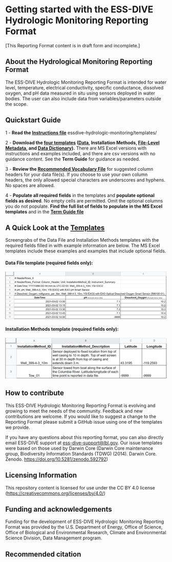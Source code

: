 # Getting started with the ESS-DIVE Hydrologic Monitoring Reporting Format
[This Reporting Format content is in draft form and incomplete.]
## About the Hydrological Monitoring Reporting Format
The ESS-DIVE Hydrologic Monitoring Reporting Format is intended for water level, temperature, electrical conductivity, specific conductance, dissolved oxygen, and pH data measured in situ using sensors deployed in water bodies. The user can also include data from variables/parameters outside the scope.

## Quickstart Guide
1 - **Read the [Instructions file](HydroRF_Instructions.md)** essdive-hydrologic-monitoring/templates/

2 - **Download the [four templates](essdive-hydrologic-monitoring/templates/) ([Data](HydroRF_Template_Data.xlsx), Installation Methods, [File-Level Metadata](HydroRF_Template_FLMD.xlsx), and [Data Dictionary](HydroRF_Template_dd.xlsx)).** There are MS Excel versions with instructions and examples included, and there are csv versions with no guidance content. See the **Term Guide** for guidance as needed.
  
3 - **Review the [Recommended Vocabulary File](HydroRF_RecommendedVocabulary.md)** for suggested column headers for your data file(s). If you choose to use your own column headers, the only allowed special characters are underscores and hyphens. No spaces are allowed.
  
4 - **Populate all required fields** in the templates and **populate optional fields as desired**. No empty cells are permitted. Omit the optional columns you do not populate.  **Find the full list of fields to populate in the MS Excel templates** and in the **[Term Guide file](HydroRF_Term_Guide.md)**


## A Quick Look at the [Templates](essdive-hydrologic-monitoring/templates/)
Screengrabs of the Data File and Installation Methods templates with the required fields filled in with example information are below. The MS Excel templates include these examples and examples that include optional fields. 

#### Data File template (required fields only):
![alt text](https://github.com/ess-dive-community/essdive-hydrologic-monitoring/blob/main/graphics/Graphic_Quick-Look_Required-Fields_DataFile.PNG "Data File template (required fields only)")

#### Installation Methods template (required fields only):
![alt text](https://github.com/ess-dive-community/essdive-hydrologic-monitoring/blob/main/graphics/Graphic_Quick-Look_Required-Fields_InstallationMethods.PNG "Sensor Metadata template (required fields only)")


## How to contribute
This ESS-DIVE Hydrologic Monitoring Reporting Format is evolving and growing to meet the needs of the community. Feedback and new contributions are welcome. If you would like to suggest a change to the Reporting Format please submit a GitHub issue using one of the templates we provide.

If you have any questions about this reporting format, you can also directly email ESS-DIVE support at ess-dive-support@lbl.gov. Our issue templates were based on those used by Darwin Core (Darwin Core maintenance group, Biodiversity Information Standards (TDWG) (2014). Darwin Core. Zenodo. https://doi.org/10.5281/zenodo.592792)

## Licensing Information
This repository content is licensed for use under the CC BY 4.0 license (https://creativecommons.org/licenses/by/4.0/)

## Funding and acknowledgements
Funding for the development of ESS-DIVE Hydrologic Monitoring Reporting Format was provided by the U.S. Department of Energy, Office of Science, Office of Biological and Environmental Research, Climate and Environmental Science Division, Data Management program.

## Recommended citation
